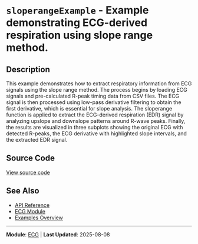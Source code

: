 # `sloperangeExample` - Example demonstrating ECG-derived respiration using slope range method.

## Description

This example demonstrates how to extract respiratory information from ECG signals using the slope range method. The process begins by loading ECG signals and pre-calculated R-peak timing data from CSV files. The ECG signal is then processed using low-pass derivative filtering to obtain the first derivative, which is essential for slope analysis. The sloperange function is applied to extract the ECG-derived respiration (EDR) signal by analyzing upslope and downslope patterns around R-wave peaks. Finally, the results are visualized in three subplots showing the original ECG with detected R-peaks, the ECG derivative with highlighted slope intervals, and the extracted EDR signal.

## Source Code

[View source code](https://github.com/BSICoS/biosigmat/tree/main/examples/ecg/sloperangeExample.m)

## See Also

- [API Reference](../api/index.md)
- [ECG Module](../api/ecg/index.md)
- [Examples Overview](index.md)

---

**Module**: [ECG](../api/ecg/index.md) | **Last Updated**: 2025-08-08
